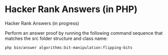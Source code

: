 # Hacker Rank Answers (in PHP)
Hacker Rank Answers (in progress)

Perform an answer proof by running the following command sequence that matches the src folder structure and class name:
```bash
php bin/answer algorithms:bit-manipulation:flipping-bits
```
